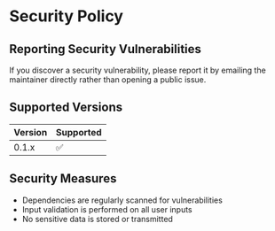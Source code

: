 # Security Policy

## Reporting Security Vulnerabilities

If you discover a security vulnerability, please report it by emailing the maintainer directly rather than opening a public issue.

## Supported Versions

| Version | Supported          |
| ------- | ------------------ |
| 0.1.x   | :white_check_mark: |

## Security Measures

- Dependencies are regularly scanned for vulnerabilities
- Input validation is performed on all user inputs
- No sensitive data is stored or transmitted